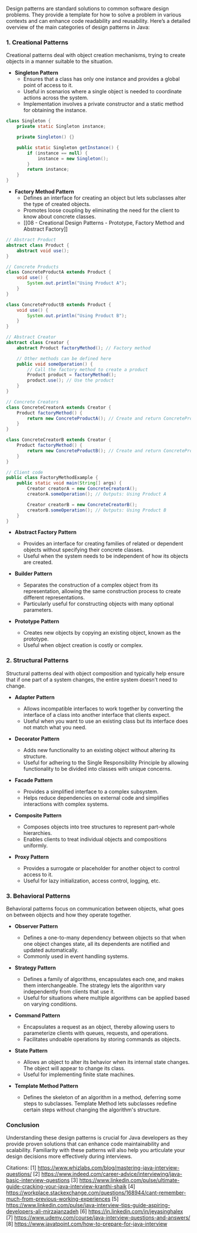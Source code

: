 Design patterns are standard solutions to common software design problems. They provide a template for how to solve a problem in various contexts and can enhance code readability and reusability. Here’s a detailed overview of the main categories of design patterns in Java:
### **1. Creational Patterns**
Creational patterns deal with object creation mechanisms, trying to create objects in a manner suitable to the situation.
- **Singleton Pattern**
  - Ensures that a class has only one instance and provides a global point of access to it.
  - Useful in scenarios where a single object is needed to coordinate actions across the system.
  - Implementation involves a private constructor and a static method for obtaining the instance.
```java
class Singleton {
    private static Singleton instance;

    private Singleton() {}

    public static Singleton getInstance() {
        if (instance == null) {
            instance = new Singleton();
        }
        return instance;
    }
}
```

- **Factory Method Pattern**
  - Defines an interface for creating an object but lets subclasses alter the type of created objects.
  - Promotes loose coupling by eliminating the need for the client to know about concrete classes.
  - [[08 - Creational Design Patterns - Prototype, Factory Method and Abstract Factory]]
```java
// Abstract Product
abstract class Product {
    abstract void use();
}

// Concrete Products
class ConcreteProductA extends Product {
    void use() {
        System.out.println("Using Product A");
    }
}

class ConcreteProductB extends Product {
    void use() {
        System.out.println("Using Product B");
    }
}

// Abstract Creator
abstract class Creator {
    abstract Product factoryMethod(); // Factory method

    // Other methods can be defined here
    public void someOperation() {
        // Call the factory method to create a product
        Product product = factoryMethod();
        product.use(); // Use the product
    }
}

// Concrete Creators
class ConcreteCreatorA extends Creator {
    Product factoryMethod() {
        return new ConcreteProductA(); // Create and return ConcreteProductA
    }
}

class ConcreteCreatorB extends Creator {
    Product factoryMethod() {
        return new ConcreteProductB(); // Create and return ConcreteProductB
    }
}

// Client code
public class FactoryMethodExample {
    public static void main(String[] args) {
        Creator creatorA = new ConcreteCreatorA();
        creatorA.someOperation(); // Outputs: Using Product A

        Creator creatorB = new ConcreteCreatorB();
        creatorB.someOperation(); // Outputs: Using Product B
    }
}
```

- **Abstract Factory Pattern**
  - Provides an interface for creating families of related or dependent objects without specifying their concrete classes.
  - Useful when the system needs to be independent of how its objects are created.

- **Builder Pattern**
  - Separates the construction of a complex object from its representation, allowing the same construction process to create different representations.
  - Particularly useful for constructing objects with many optional parameters.

- **Prototype Pattern**
  - Creates new objects by copying an existing object, known as the prototype.
  - Useful when object creation is costly or complex.

### **2. Structural Patterns**
Structural patterns deal with object composition and typically help ensure that if one part of a system changes, the entire system doesn’t need to change.

- **Adapter Pattern**
  - Allows incompatible interfaces to work together by converting the interface of a class into another interface that clients expect.
  - Useful when you want to use an existing class but its interface does not match what you need.

- **Decorator Pattern**
  - Adds new functionality to an existing object without altering its structure.
  - Useful for adhering to the Single Responsibility Principle by allowing functionality to be divided into classes with unique concerns.

- **Facade Pattern**
  - Provides a simplified interface to a complex subsystem.
  - Helps reduce dependencies on external code and simplifies interactions with complex systems.

- **Composite Pattern**
  - Composes objects into tree structures to represent part-whole hierarchies.
  - Enables clients to treat individual objects and compositions uniformly.

- **Proxy Pattern**
  - Provides a surrogate or placeholder for another object to control access to it.
  - Useful for lazy initialization, access control, logging, etc.

### **3. Behavioral Patterns**
Behavioral patterns focus on communication between objects, what goes on between objects and how they operate together.

- **Observer Pattern**
  - Defines a one-to-many dependency between objects so that when one object changes state, all its dependents are notified and updated automatically.
  - Commonly used in event handling systems.

- **Strategy Pattern**
  - Defines a family of algorithms, encapsulates each one, and makes them interchangeable. The strategy lets the algorithm vary independently from clients that use it.
  - Useful for situations where multiple algorithms can be applied based on varying conditions.

- **Command Pattern**
  - Encapsulates a request as an object, thereby allowing users to parameterize clients with queues, requests, and operations.
  - Facilitates undoable operations by storing commands as objects.

- **State Pattern**
  - Allows an object to alter its behavior when its internal state changes. The object will appear to change its class.
  - Useful for implementing finite state machines.

- **Template Method Pattern**
  - Defines the skeleton of an algorithm in a method, deferring some steps to subclasses. Template Method lets subclasses redefine certain steps without changing the algorithm's structure.
  
### **Conclusion**
Understanding these design patterns is crucial for Java developers as they provide proven solutions that can enhance code maintainability and scalability. Familiarity with these patterns will also help you articulate your design decisions more effectively during interviews.

Citations:
[1] https://www.whizlabs.com/blog/mastering-java-interview-questions/
[2] https://www.indeed.com/career-advice/interviewing/java-basic-interview-questions
[3] https://www.linkedin.com/pulse/ultimate-guide-cracking-your-java-interview-kranthi-shaik
[4] https://workplace.stackexchange.com/questions/168944/cant-remember-much-from-previous-working-experiences
[5] https://www.linkedin.com/pulse/java-interview-tips-guide-aspiring-developers-ali-mirzajanzadeh
[6] https://in.linkedin.com/in/jeyasinghalex
[7] https://www.udemy.com/course/java-interview-questions-and-answers/
[8] https://www.javatpoint.com/how-to-prepare-for-java-interview